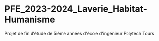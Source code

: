 # PFE_2023-2024_Laverie_Habitat-Humanisme
Projet de fin d'étude de 5ième années d'école d'ingénieur Polytech Tours
